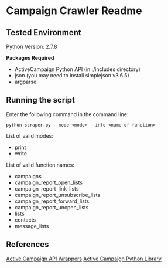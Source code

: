 # Campaign Crawler Readme

## Tested Environment

Python Version: 2.7.8

__Packages Required__
* ActiveCampaign Python API (in ./includes directory)
* json (you may need to install simplejson v3.6.5)
* argparse

## Running the script

Enter the following command in the command line:

`python scraper.py --mode <mode> --info <name of function>`

List of valid modes:
* print
* write

List of valid function names:
* campaigns
* campaign_report_open_lists
* campaign_report_link_lists
* campaign_report_unsubscribe_lists
* campaign_report_forward_lists
* campaign_report_unopen_lists
* lists
* contacts
* message_lists


## References
[Active Campaign API Wrappers](http://www.activecampaign.com/api/wrappers.php)
[Active Campaign Python Library](https://github.com/adulmec/active-campaign-python)
